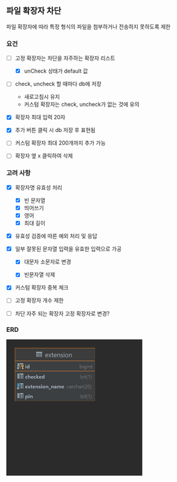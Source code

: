 ## 파일 확장자 차단
파일 확장자에 따라 특정 형식의 파일을 첨부하거나 전송하지 못하도록 제한

### 요건
- [ ] 고정 확장자는 차단을 자주하는 확장자 리스트
    - [x] unCheck 상태가 default 값
- [ ] check, uncheck 할 때마다 db에 저장
    - 새로고침시 유지
    - 커스텀 확장자는 check, uncheck가 없는 것에 유의

- [x] 확장자 최대 입력 20자
- [x] 추가 버튼 클릭 시 db 저장 후 표현됨

- [ ] 커스텀 확장자 최대 200개까지 추가 가능
- [ ] 확장자 옆 x 클릭하여 삭제

### 고려 사항
- [x] 확장자명 유효성 처리
  - [x] 빈 문자열
  - [x] 띄어쓰기
  - [x] 영어
  - [x] 최대 길이
- [x] 유효성 검증에 따른 예외 처리 및 응답
- [x] 일부 잘못된 문자열 입력을 유효한 입력으로 가공
  - [x] 대문자 소문자로 변경
  - [x] 빈문자열 삭제
  
  
- [x] 커스텀 확장자 중복 체크
- [ ] 고정 확장자 개수 제한
- [ ] 차단 자주 되는 확장자 고정 확장자로 변경?

  
### ERD
<img src="ERD.png" width="360">
